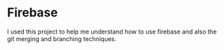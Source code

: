 # Firebase

I used this project to help me understand how to use firebase and also the git merging and branching techniques.